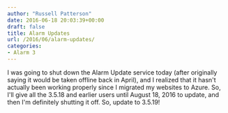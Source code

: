 ```yaml
---
author: "Russell Patterson"
date: 2016-06-18 20:03:39+00:00
draft: false
title: Alarm Updates
url: /2016/06/alarm-updates/
categories:
- Alarm 3
---
```


I was going to shut down the Alarm Update service today (after originally saying it would be taken offline back in April), and I realized that it hasn't actually been working properly since I migrated my websites to Azure. So, I'll give all the 3.5.18 and earlier users until August 18, 2016 to update, and then I'm definitely shutting it off. So, update to 3.5.19!
